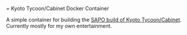 = Kyoto Tycoon/Cabinet Docker Container

A simple container for building the [SAPO build of Kyoto Tycoon/Cabinet](https://github.com/sapo/kyoto). Currently mostly for my own entertainment.

